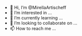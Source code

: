 - 👋 Hi, I’m @MirellaArtischeff
- 👀 I’m interested in ...
- 🌱 I’m currently learning ...
- 💞️ I’m looking to collaborate on ...
- 📫 How to reach me ...

<!---
MirellaArtischeff/MirellaArtischeff is a ✨ special ✨ repository because its `README.md` (this file) appears on your GitHub profile.
You can click the Preview link to take a look at your changes.
--->
